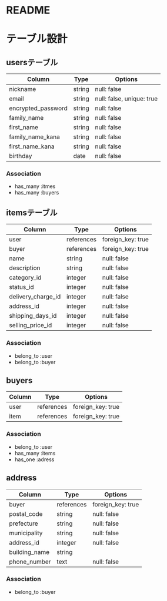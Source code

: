 # README
# テーブル設計

## usersテーブル

| Column              | Type    | Options                    |
| ----------          | ------  | ----------                 |
| nickname            | string  | null: false                |
| email               | string  | null: false, unique: true  |
| encrypted_password  | string  | null: false                |
| family_name         | string  | null: false                |
| first_name          | string  | null: false                |
| family_name_kana    | string  | null: false                |
| first_name_kana     | string  | null: false                |
| birthday            | date    | null: false                |

### Association

- has_many  :itmes
- has_many  :buyers

## itemsテーブル

| Column              | Type          | Options           |
| ----------          | ------        | ----------        |
| user                | references    | foreign_key: true |
| buyer               | references    | foreign_key: true |
| name                | string        | null: false       |
| description         | string        | null: false       |
| category_id         | integer       | null: false       |   <!-- Activehash -->
| status_id           | integer       | null: false       |   <!-- Activehash -->
| delivery_charge_id  | integer       | null: false       |   <!-- Activehash -->
| address_id          | integer       | null: false       |   <!-- Activehash -->
| shipping_days_id    | integer       | null: false       |   <!-- Activehash -->
| selling_price_id    | integer       | null: false       |   <!-- Activehash -->
          
### Association

- belong_to  :user
- belong_to  :buyer

## buyers
 Column               | Type          | Options           |
| ----------          | ------        | ----------        |
| user                | references    | foreign_key: true |
| item                | references    | foreign_key: true |

### Association

- belong_to  :user
- has_many  :items
- has_one  :adress

## address
 Column               | Type          | Options           |
| ----------          | ------        | ----------        |
| buyer               | references    | foreign_key: true |
| postal_code         | string        | null: false       |
| prefecture          | string        | null: false       |
| municipality        | string        | null: false       |
| address_id          | integer       | null: false       |
| building_name       | string        |                   |
| phone_number        | text          | null: false       |

### Association
- belong_to :buyer

